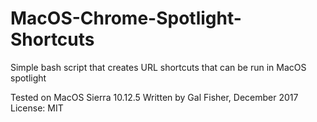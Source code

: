 # MacOS-Chrome-Spotlight-Shortcuts
Simple bash script that creates URL shortcuts that can be run in MacOS spotlight

Tested on MacOS Sierra 10.12.5 
Written by Gal Fisher, December 2017
License: MIT
